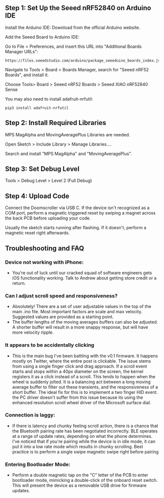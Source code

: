 ## Step 1: Set Up the Seeed nRF52840 on Arduino IDE
Install the Arduino IDE: Download from the official Arduino website.

Add the Seeed Board to Arduino IDE:

Go to File > Preferences, and insert this URL into "Additional Boards Manager URLs":

	https://files.seeedstudio.com/arduino/package_seeeduino_boards_index.json

Navigate to Tools > Board > Boards Manager, search for "Seeed nRF52 Boards", and install it.

Choose Tools> Board > Seeed nRF52 Boards > Seeed XIAO nRF52840 Sense

You may also need to install adafruit-nrfutil:

    pip3 install adafruit-nrfutil

## Step 2: Install Required Libraries
MPS MagAlpha and MovingAveragePlus Libraries are needed.

Open Sketch > Include Library > Manage Libraries....

Search and install "MPS MagAlpha" and "MovingAveragePlus".

## Step 3: Set Debug Level

Tools > Debug Level > Level 2 (Full Debug)

## Step 4: Upload Code
Connect the Doomscroller via USB C.  If the device isn't recognized as
a COM port, perform a magnetic triggered reset by swiping a magnet
across the back PCB before uploading your code.

Usually the sketch starts running after flashing.  If it doesn't,
perform a magnetic reset right afterwards.

## Troubleshooting and FAQ

### Device not working with iPhone: ###
* You're out of luck until our cracked squad of software engineers
  gets iOS functionality working. Talk to Andrew about getting store
  credit or a return.

  
### Can I adjust scroll speed and responsiveness? ###
* Absolutely! There are a set of user adjustable values in the top of
  the main .ino file. Most important factors are scale and max
  velocity. Suggested values are provided as a starting point.
* The buffer lengths of the moving averages buffers can also be
  adjusted. A shorter buffer will result in a more snappy response,
  but will have more velocity ripple.

### It appears to be accidentally clicking 
* This is the main bug I've been battling with the v0.1 firmware. It
  happens mostly on Twitter, where the entire post is clickable. The
  issue stems from using a single finger click and drag approach. If a
  scroll event starts and stops within a 40px diameter on the screen,
  the kernel registers it as a click instead of a scroll. This tends
  to happen when the wheel is suddenly jolted. It is a balancing act
  between a long moving average buffer to filter out these transients,
  and the responsiveness of a short buffer. The ideal fix for this is
  to implement a two finger HID event. the PC driver doesn't suffer
  from this issue because its using the enhanced resolution scroll
  wheel driver of the Microsoft surface dial.

### Connection is laggy: ###
* If there is latency and chunky feeling scroll action, there is a
  chance that the Bluetooth pairing rate has been negotiated
  incorrectly. BLE operates at a range of update rates, depending on
  what the phone determines. I've noticed that if you're pairing while
  the device is in idle mode, it can put it into a low rate mode which
  results in chunky scrolling. Best practice is to perform a single
  swipe magnetic swipe right before pairing

### Entering Bootloader Mode: ###
* Perform a double magnetic tap on the "C" letter of the PCB to enter
  bootloader mode, mimicking a double-click of the onboard reset
  switch. This will present the device as a removable USB drive for
  firmware updates.
